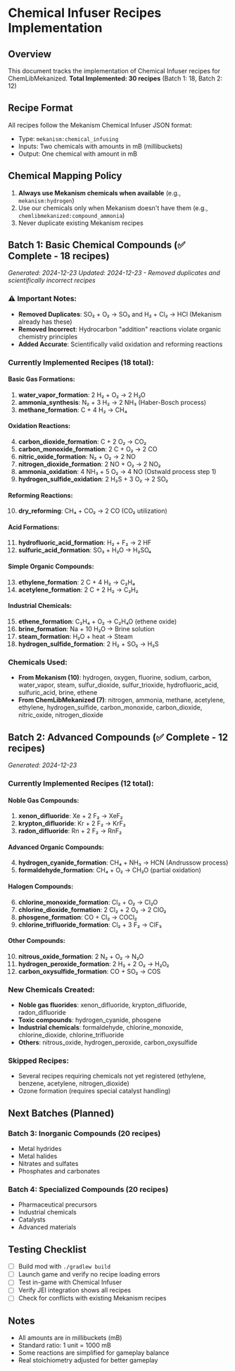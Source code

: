 # Chemical Infuser Recipes Implementation

## Overview
This document tracks the implementation of Chemical Infuser recipes for ChemLibMekanized.
**Total Implemented: 30 recipes** (Batch 1: 18, Batch 2: 12)

## Recipe Format
All recipes follow the Mekanism Chemical Infuser JSON format:
- Type: `mekanism:chemical_infusing`
- Inputs: Two chemicals with amounts in mB (millibuckets)
- Output: One chemical with amount in mB

## Chemical Mapping Policy
1. **Always use Mekanism chemicals when available** (e.g., `mekanism:hydrogen`)
2. Use our chemicals only when Mekanism doesn't have them (e.g., `chemlibmekanized:compound_ammonia`)
3. Never duplicate existing Mekanism recipes

## Batch 1: Basic Chemical Compounds (✅ Complete - 18 recipes)
*Generated: 2024-12-23*
*Updated: 2024-12-23 - Removed duplicates and scientifically incorrect recipes*

### ⚠️ Important Notes:
- **Removed Duplicates**: SO₂ + O₂ → SO₃ and H₂ + Cl₂ → HCl (Mekanism already has these)
- **Removed Incorrect**: Hydrocarbon "addition" reactions violate organic chemistry principles
- **Added Accurate**: Scientifically valid oxidation and reforming reactions

### Currently Implemented Recipes (18 total):

#### Basic Gas Formations:
1. **water_vapor_formation**: 2 H₂ + O₂ → 2 H₂O
2. **ammonia_synthesis**: N₂ + 3 H₂ → 2 NH₃ (Haber-Bosch process)
3. **methane_formation**: C + 4 H₂ → CH₄

#### Oxidation Reactions:
4. **carbon_dioxide_formation**: C + 2 O₂ → CO₂
5. **carbon_monoxide_formation**: 2 C + O₂ → 2 CO
6. **nitric_oxide_formation**: N₂ + O₂ → 2 NO
7. **nitrogen_dioxide_formation**: 2 NO + O₂ → 2 NO₂
8. **ammonia_oxidation**: 4 NH₃ + 5 O₂ → 4 NO (Ostwald process step 1)
9. **hydrogen_sulfide_oxidation**: 2 H₂S + 3 O₂ → 2 SO₂

#### Reforming Reactions:
10. **dry_reforming**: CH₄ + CO₂ → 2 CO (CO₂ utilization)

#### Acid Formations:
11. **hydrofluoric_acid_formation**: H₂ + F₂ → 2 HF
12. **sulfuric_acid_formation**: SO₃ + H₂O → H₂SO₄

#### Simple Organic Compounds:
13. **ethylene_formation**: 2 C + 4 H₂ → C₂H₄
14. **acetylene_formation**: 2 C + 2 H₂ → C₂H₂

#### Industrial Chemicals:
15. **ethene_formation**: C₂H₄ + O₂ → C₂H₄O (ethene oxide)
16. **brine_formation**: Na + 10 H₂O → Brine solution
17. **steam_formation**: H₂O + heat → Steam
18. **hydrogen_sulfide_formation**: 2 H₂ + SO₂ → H₂S

### Chemicals Used:
- **From Mekanism (10)**: hydrogen, oxygen, fluorine, sodium, carbon, water_vapor, steam, sulfur_dioxide, sulfur_trioxide, hydrofluoric_acid, sulfuric_acid, brine, ethene
- **From ChemLibMekanized (7)**: nitrogen, ammonia, methane, acetylene, ethylene, hydrogen_sulfide, carbon_monoxide, carbon_dioxide, nitric_oxide, nitrogen_dioxide

## Batch 2: Advanced Compounds (✅ Complete - 12 recipes)
*Generated: 2024-12-23*

### Currently Implemented Recipes (12 total):

#### Noble Gas Compounds:
1. **xenon_difluoride**: Xe + 2 F₂ → XeF₂
2. **krypton_difluoride**: Kr + 2 F₂ → KrF₂
3. **radon_difluoride**: Rn + 2 F₂ → RnF₂

#### Advanced Organic Compounds:
4. **hydrogen_cyanide_formation**: CH₄ + NH₃ → HCN (Andrussow process)
5. **formaldehyde_formation**: CH₄ + O₂ → CH₂O (partial oxidation)

#### Halogen Compounds:
6. **chlorine_monoxide_formation**: Cl₂ + O₂ → Cl₂O
7. **chlorine_dioxide_formation**: 2 Cl₂ + 2 O₂ → 2 ClO₂
8. **phosgene_formation**: CO + Cl₂ → COCl₂
9. **chlorine_trifluoride_formation**: Cl₂ + 3 F₂ → ClF₃

#### Other Compounds:
10. **nitrous_oxide_formation**: 2 N₂ + O₂ → N₂O
11. **hydrogen_peroxide_formation**: 2 H₂ + 2 O₂ → H₂O₂
12. **carbon_oxysulfide_formation**: CO + SO₂ → COS

### New Chemicals Created:
- **Noble gas fluorides**: xenon_difluoride, krypton_difluoride, radon_difluoride
- **Toxic compounds**: hydrogen_cyanide, phosgene
- **Industrial chemicals**: formaldehyde, chlorine_monoxide, chlorine_dioxide, chlorine_trifluoride
- **Others**: nitrous_oxide, hydrogen_peroxide, carbon_oxysulfide

### Skipped Recipes:
- Several recipes requiring chemicals not yet registered (ethylene, benzene, acetylene, nitrogen_dioxide)
- Ozone formation (requires special catalyst handling)

## Next Batches (Planned)

### Batch 3: Inorganic Compounds (20 recipes)
- Metal hydrides
- Metal halides
- Nitrates and sulfates
- Phosphates and carbonates

### Batch 4: Specialized Compounds (20 recipes)
- Pharmaceutical precursors
- Industrial chemicals
- Catalysts
- Advanced materials

## Testing Checklist
- [ ] Build mod with `./gradlew build`
- [ ] Launch game and verify no recipe loading errors
- [ ] Test in-game with Chemical Infuser
- [ ] Verify JEI integration shows all recipes
- [ ] Check for conflicts with existing Mekanism recipes

## Notes
- All amounts are in millibuckets (mB)
- Standard ratio: 1 unit = 1000 mB
- Some reactions are simplified for gameplay balance
- Real stoichiometry adjusted for better gameplay
